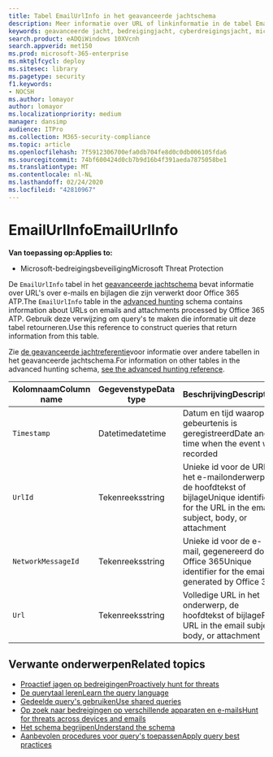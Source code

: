 ```yaml
---
title: Tabel EmailUrlInfo in het geavanceerde jachtschema
description: Meer informatie over URL of linkinformatie in de tabel EmailUrlInfo van het geavanceerde jachtschema
keywords: geavanceerde jacht, bedreigingjacht, cyberdreigingsjacht, microsoft-dreigingsbescherming, microsoft 365, mtp, m365, zoekopdracht, query, telemetrie, schemareferentie, kusto, tabel, kolom, gegevenstype, beschrijving, EmailUrlInfo, netwerkbericht-id, url, link
search.product: eADQiWindows 10XVcnh
search.appverid: met150
ms.prod: microsoft-365-enterprise
ms.mktglfcycl: deploy
ms.sitesec: library
ms.pagetype: security
f1.keywords:
- NOCSH
ms.author: lomayor
author: lomayor
ms.localizationpriority: medium
manager: dansimp
audience: ITPro
ms.collection: M365-security-compliance
ms.topic: article
ms.openlocfilehash: 7f5912306700efa0db704fe8d0c0db006105fda6
ms.sourcegitcommit: 74bf600424d0cb7b9d16b4f391aeda7875058be1
ms.translationtype: MT
ms.contentlocale: nl-NL
ms.lasthandoff: 02/24/2020
ms.locfileid: "42810967"
---
```

# <a name="emailurlinfo"></a><span data-ttu-id="13800-104">EmailUrlInfo</span><span class="sxs-lookup"><span data-stu-id="13800-104">EmailUrlInfo</span></span>

<span data-ttu-id="13800-105">**Van toepassing op:**</span><span class="sxs-lookup"><span data-stu-id="13800-105">**Applies to:**</span></span>
- <span data-ttu-id="13800-106">Microsoft-bedreigingsbeveiliging</span><span class="sxs-lookup"><span data-stu-id="13800-106">Microsoft Threat Protection</span></span>



<span data-ttu-id="13800-107">De `EmailUrlInfo` tabel in het [geavanceerde jachtschema](advanced-hunting-overview.md) bevat informatie over URL's over e-mails en bijlagen die zijn verwerkt door Office 365 ATP.</span><span class="sxs-lookup"><span data-stu-id="13800-107">The `EmailUrlInfo` table in the [advanced hunting](advanced-hunting-overview.md) schema contains information about URLs on emails and attachments processed by Office 365 ATP.</span></span> <span data-ttu-id="13800-108">Gebruik deze verwijzing om query's te maken die informatie uit deze tabel retourneren.</span><span class="sxs-lookup"><span data-stu-id="13800-108">Use this reference to construct queries that return information from this table.</span></span>

<span data-ttu-id="13800-109">Zie [de geavanceerde jachtreferentie](advanced-hunting-schema-tables.md)voor informatie over andere tabellen in het geavanceerde jachtschema.</span><span class="sxs-lookup"><span data-stu-id="13800-109">For information on other tables in the advanced hunting schema, [see the advanced hunting reference](advanced-hunting-schema-tables.md).</span></span>

| <span data-ttu-id="13800-110">Kolomnaam</span><span class="sxs-lookup"><span data-stu-id="13800-110">Column name</span></span> | <span data-ttu-id="13800-111">Gegevenstype</span><span class="sxs-lookup"><span data-stu-id="13800-111">Data type</span></span> | <span data-ttu-id="13800-112">Beschrijving</span><span class="sxs-lookup"><span data-stu-id="13800-112">Description</span></span> |
|-------------|-----------|-------------|
| `Timestamp` | <span data-ttu-id="13800-113">Datetime</span><span class="sxs-lookup"><span data-stu-id="13800-113">datetime</span></span> | <span data-ttu-id="13800-114">Datum en tijd waarop de gebeurtenis is geregistreerd</span><span class="sxs-lookup"><span data-stu-id="13800-114">Date and time when the event was recorded</span></span> |
| `UrlId` | <span data-ttu-id="13800-115">Tekenreeks</span><span class="sxs-lookup"><span data-stu-id="13800-115">string</span></span> | <span data-ttu-id="13800-116">Unieke id voor de URL in het e-mailonderwerp, de hoofdtekst of bijlage</span><span class="sxs-lookup"><span data-stu-id="13800-116">Unique identifier for the URL in the email subject, body, or attachment</span></span> |
| `NetworkMessageId` | <span data-ttu-id="13800-117">Tekenreeks</span><span class="sxs-lookup"><span data-stu-id="13800-117">string</span></span> | <span data-ttu-id="13800-118">Unieke id voor de e-mail, gegenereerd door Office 365</span><span class="sxs-lookup"><span data-stu-id="13800-118">Unique identifier for the email, generated by Office 365</span></span> |
| `Url` | <span data-ttu-id="13800-119">Tekenreeks</span><span class="sxs-lookup"><span data-stu-id="13800-119">string</span></span> | <span data-ttu-id="13800-120">Volledige URL in het onderwerp, de hoofdtekst of bijlage</span><span class="sxs-lookup"><span data-stu-id="13800-120">Full URL in the email subject, body, or attachment</span></span> |

## <a name="related-topics"></a><span data-ttu-id="13800-121">Verwante onderwerpen</span><span class="sxs-lookup"><span data-stu-id="13800-121">Related topics</span></span>
- [<span data-ttu-id="13800-122">Proactief jagen op bedreigingen</span><span class="sxs-lookup"><span data-stu-id="13800-122">Proactively hunt for threats</span></span>](advanced-hunting-overview.md)
- [<span data-ttu-id="13800-123">De querytaal leren</span><span class="sxs-lookup"><span data-stu-id="13800-123">Learn the query language</span></span>](advanced-hunting-query-language.md)
- [<span data-ttu-id="13800-124">Gedeelde query's gebruiken</span><span class="sxs-lookup"><span data-stu-id="13800-124">Use shared queries</span></span>](advanced-hunting-shared-queries.md)
- [<span data-ttu-id="13800-125">Op zoek naar bedreigingen op verschillende apparaten en e-mails</span><span class="sxs-lookup"><span data-stu-id="13800-125">Hunt for threats across devices and emails</span></span>](advanced-hunting-query-emails-devices.md)
- [<span data-ttu-id="13800-126">Het schema begrijpen</span><span class="sxs-lookup"><span data-stu-id="13800-126">Understand the schema</span></span>](advanced-hunting-schema-tables.md)
- [<span data-ttu-id="13800-127">Aanbevolen procedures voor query's toepassen</span><span class="sxs-lookup"><span data-stu-id="13800-127">Apply query best practices</span></span>](advanced-hunting-best-practices.md)
